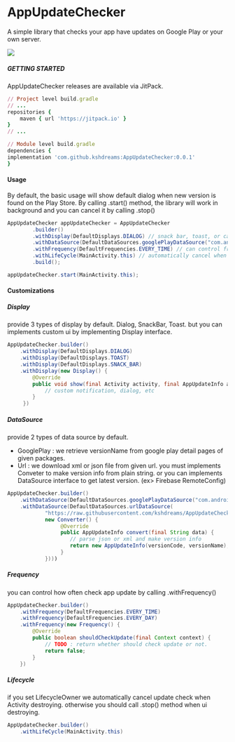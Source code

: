 # AppUpdateChecker

A simple library that checks your app have updates on Google Play or your own server.

[![](https://jitpack.io/v/kshdreams/AppUpdateChecker.svg)](https://jitpack.io/#kshdreams/AppUpdateChecker)

##### GETTING STARTED
AppUpdateChecker releases are available via JitPack.
```ruby
// Project level build.gradle
// ...
repositories {
    maven { url 'https://jitpack.io' }
}
// ...

// Module level build.gradle
dependencies {
implementation 'com.github.kshdreams:AppUpdateChecker:0.0.1'
}
```

#### Usage
By default, the basic usage will show default dialog when new version is found on the Play Store.
By calling .start() method, the library will work in background and you can cancel it by calling .stop()

```java
AppUpdateChecker appUpdateChecker = AppUpdateChecker
        .builder()
        .withDisplay(DefaultDisplays.DIALOG) // snack bar, toast, or can customize by implmenting Display interface
        .withDataSource(DefaultDataSources.googlePlayDataSource("com.android.sebiya.update" /* your package name */, "1.0" /* current app version name */))
        .withFrequency(DefaultFrequencies.EVERY_TIME) // can control frequency of app update check
        .withLifeCycle(MainActivity.this) // automatically cancel when activity destroying.
        .build();

appUpdateChecker.start(MainActivity.this);
```

#### Customizations
##### Display
provide 3 types of display by default. Dialog, SnackBar, Toast.
but you can implements custom ui by implementing Display interface.
```java
AppUpdateChecker.builder()
    .withDisplay(DefaultDisplays.DIALOG)
    .withDisplay(DefaultDisplays.TOAST)
    .withDisplay(DefaultDisplays.SNACK_BAR)
    .withDisplay(new Display() {
        @Override
        public void show(final Activity activity, final AppUpdateInfo appUpdateInfo) {
            // custom notification, dialog, etc
        }
     })
```

##### DataSource
provide 2 types of data source by default. 
- GooglePlay : we retrieve versionName from google play detail pages of given packages.
- Url : we download xml or json file from given url. you must implements Conveter to make version info from plain string.
or you can implements DataSource interface to get latest version. (ex> Firebase RemoteConfig)
```java
AppUpdateChecker.builder()
    .withDataSource(DefaultDataSources.googlePlayDataSource("com.android.sebiya.update" /* your package name */, "1.0" /* current app version name */))
    .withDataSource(DefaultDataSources.urlDataSource(
            "https://raw.githubusercontent.com/kshdreams/AppUpdateChecker/master/version_sample.json", 
            new Converter() {
                 @Override
                 public AppUpdateInfo convert(final String data) {
                    // parse json or xml and make version info
                    return new AppUpdateInfo(versionCode, versionName);
                 }
            })))
```

##### Frequency
you can control how often check app update by calling .withFrequency()
```java
AppUpdateChecker.builder()
    .withFrequency(DefaultFrequencies.EVERY_TIME)
    .withFrequency(DefaultFrequencies.EVERY_DAY)
    .withFrequency(new Frequency() {
        @Override
        public boolean shouldCheckUpdate(final Context context) {
            // TODO : return whether should check update or not.
            return false;
        }
    })    
```

##### Lifecycle
if you set LifecycleOwner we automatically cancel update check when Activity destroying.
otherwise you should call .stop() method when ui destroying.
```java
AppUpdateChecker.builder()
    .withLifeCycle(MainActivity.this)
```
